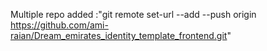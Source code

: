 Multiple repo added :"git remote set-url --add --push origin https://github.com/ami-raian/Dream_emirates_identity_template_frontend.git"
